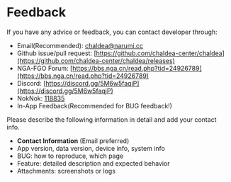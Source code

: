 # Feedback

If you have any advice or feedback, you can contact developer through:

* Email(Recommended): [chaldea@narumi.cc](mailto:chaldea.narumi.cc)
* Github issue/pull request: [https://github.com/chaldea-center/chaldea](https://github.com/chaldea-center/chaldea/releases)
* NGA-FGO Forum: [https://bbs.nga.cn/read.php?tid=24926789](https://bbs.nga.cn/read.php?tid=24926789)
* Discord: [https://discord.gg/5M6w5faqjP](https://discord.gg/5M6w5faqjP)
* NokNok: [118835](https://www.noknok.cn/act/share_group_20210625/index.html?uid=100164675&gid=118835)
* In-App Feedback(Recommended for BUG feedback!)

Please describe the following information in detail and add your contact info.

* **Contact Information** (Email preferred)
* App version, data version, device info, system info
* BUG: how to reproduce, which page
* Feature: detailed description and expected behavior
* Attachments: screenshots or logs
